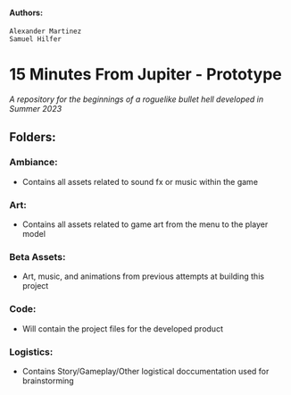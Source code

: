 #### Authors:
    Alexander Martinez
    Samuel Hilfer

# 15 Minutes From Jupiter - Prototype

_A repository for the beginnings of a roguelike bullet hell developed in Summer 2023_

## Folders:
### Ambiance:
- Contains all assets related to sound fx or music within the game

### Art:
- Contains all assets related to game art from the menu to the player model

### Beta Assets:
- Art, music, and animations from previous attempts at building this project

### Code:
- Will contain the project files for the developed product

### Logistics:
- Contains Story/Gameplay/Other logistical doccumentation used for brainstorming 
